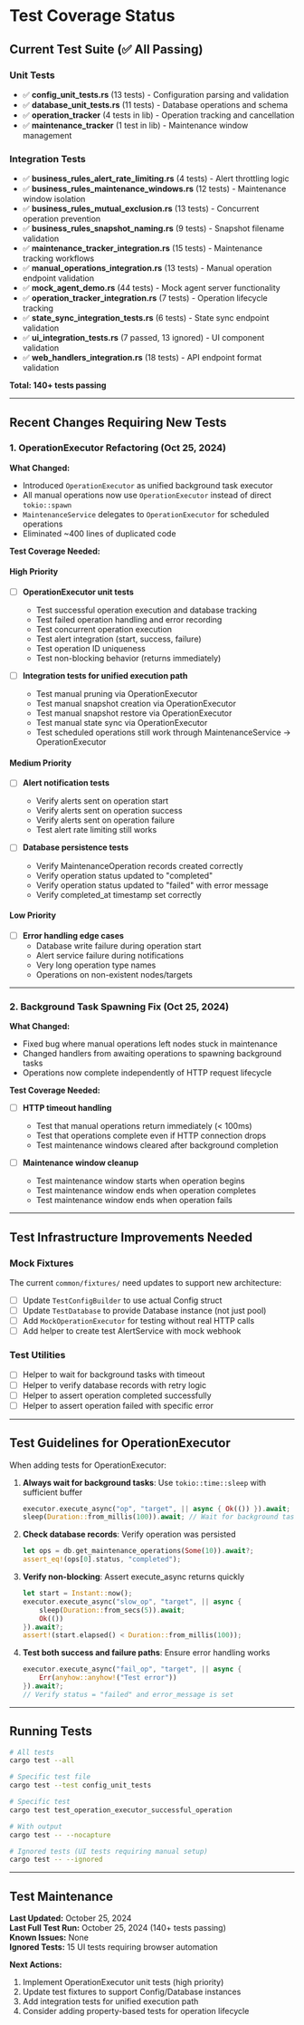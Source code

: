 # Test Coverage Status

## Current Test Suite (✅ All Passing)

### Unit Tests
- ✅ **config_unit_tests.rs** (13 tests) - Configuration parsing and validation
- ✅ **database_unit_tests.rs** (11 tests) - Database operations and schema
- ✅ **operation_tracker** (4 tests in lib) - Operation tracking and cancellation
- ✅ **maintenance_tracker** (1 test in lib) - Maintenance window management

### Integration Tests
- ✅ **business_rules_alert_rate_limiting.rs** (4 tests) - Alert throttling logic
- ✅ **business_rules_maintenance_windows.rs** (12 tests) - Maintenance window isolation
- ✅ **business_rules_mutual_exclusion.rs** (13 tests) - Concurrent operation prevention
- ✅ **business_rules_snapshot_naming.rs** (9 tests) - Snapshot filename validation
- ✅ **maintenance_tracker_integration.rs** (15 tests) - Maintenance tracking workflows
- ✅ **manual_operations_integration.rs** (13 tests) - Manual operation endpoint validation
- ✅ **mock_agent_demo.rs** (44 tests) - Mock agent server functionality
- ✅ **operation_tracker_integration.rs** (7 tests) - Operation lifecycle tracking
- ✅ **state_sync_integration_tests.rs** (6 tests) - State sync endpoint validation
- ✅ **ui_integration_tests.rs** (7 passed, 13 ignored) - UI component validation
- ✅ **web_handlers_integration.rs** (18 tests) - API endpoint format validation

**Total: 140+ tests passing**

---

## Recent Changes Requiring New Tests

### 1. OperationExecutor Refactoring (Oct 25, 2024)

**What Changed:**
- Introduced `OperationExecutor` as unified background task executor
- All manual operations now use `OperationExecutor` instead of direct `tokio::spawn`
- `MaintenanceService` delegates to `OperationExecutor` for scheduled operations
- Eliminated ~400 lines of duplicated code

**Test Coverage Needed:**

#### High Priority
- [ ] **OperationExecutor unit tests**
  - Test successful operation execution and database tracking
  - Test failed operation handling and error recording
  - Test concurrent operation execution
  - Test alert integration (start, success, failure)
  - Test operation ID uniqueness
  - Test non-blocking behavior (returns immediately)

- [ ] **Integration tests for unified execution path**
  - Test manual pruning via OperationExecutor
  - Test manual snapshot creation via OperationExecutor
  - Test manual snapshot restore via OperationExecutor
  - Test manual state sync via OperationExecutor
  - Test scheduled operations still work through MaintenanceService → OperationExecutor

#### Medium Priority
- [ ] **Alert notification tests**
  - Verify alerts sent on operation start
  - Verify alerts sent on operation success
  - Verify alerts sent on operation failure
  - Test alert rate limiting still works

- [ ] **Database persistence tests**
  - Verify MaintenanceOperation records created correctly
  - Verify operation status updated to "completed"
  - Verify operation status updated to "failed" with error message
  - Verify completed_at timestamp set correctly

#### Low Priority
- [ ] **Error handling edge cases**
  - Database write failure during operation start
  - Alert service failure during notifications
  - Very long operation type names
  - Operations on non-existent nodes/targets

---

### 2. Background Task Spawning Fix (Oct 25, 2024)

**What Changed:**
- Fixed bug where manual operations left nodes stuck in maintenance
- Changed handlers from awaiting operations to spawning background tasks
- Operations now complete independently of HTTP request lifecycle

**Test Coverage Needed:**

- [ ] **HTTP timeout handling**
  - Test that manual operations return immediately (< 100ms)
  - Test that operations complete even if HTTP connection drops
  - Test maintenance windows cleared after background completion

- [ ] **Maintenance window cleanup**
  - Test maintenance window starts when operation begins
  - Test maintenance window ends when operation completes
  - Test maintenance window ends when operation fails

---

## Test Infrastructure Improvements Needed

### Mock Fixtures
The current `common/fixtures/` need updates to support new architecture:

- [ ] Update `TestConfigBuilder` to use actual Config struct
- [ ] Update `TestDatabase` to provide Database instance (not just pool)
- [ ] Add `MockOperationExecutor` for testing without real HTTP calls
- [ ] Add helper to create test AlertService with mock webhook

### Test Utilities
- [ ] Helper to wait for background tasks with timeout
- [ ] Helper to verify database records with retry logic
- [ ] Helper to assert operation completed successfully
- [ ] Helper to assert operation failed with specific error

---

## Test Guidelines for OperationExecutor

When adding tests for OperationExecutor:

1. **Always wait for background tasks**: Use `tokio::time::sleep` with sufficient buffer
   ```rust
   executor.execute_async("op", "target", || async { Ok(()) }).await;
   sleep(Duration::from_millis(100)).await; // Wait for background task
   ```

2. **Check database records**: Verify operation was persisted
   ```rust
   let ops = db.get_maintenance_operations(Some(10)).await?;
   assert_eq!(ops[0].status, "completed");
   ```

3. **Verify non-blocking**: Assert execute_async returns quickly
   ```rust
   let start = Instant::now();
   executor.execute_async("slow_op", "target", || async {
       sleep(Duration::from_secs(5)).await;
       Ok(())
   }).await?;
   assert!(start.elapsed() < Duration::from_millis(100));
   ```

4. **Test both success and failure paths**: Ensure error handling works
   ```rust
   executor.execute_async("fail_op", "target", || async {
       Err(anyhow::anyhow!("Test error"))
   }).await?;
   // Verify status = "failed" and error_message is set
   ```

---

## Running Tests

```bash
# All tests
cargo test --all

# Specific test file
cargo test --test config_unit_tests

# Specific test
cargo test test_operation_executor_successful_operation

# With output
cargo test -- --nocapture

# Ignored tests (UI tests requiring manual setup)
cargo test -- --ignored
```

---

## Test Maintenance

**Last Updated:** October 25, 2024  
**Last Full Test Run:** October 25, 2024 (140+ tests passing)  
**Known Issues:** None  
**Ignored Tests:** 15 UI tests requiring browser automation

**Next Actions:**
1. Implement OperationExecutor unit tests (high priority)
2. Update test fixtures to support Config/Database instances
3. Add integration tests for unified execution path
4. Consider adding property-based tests for operation lifecycle
